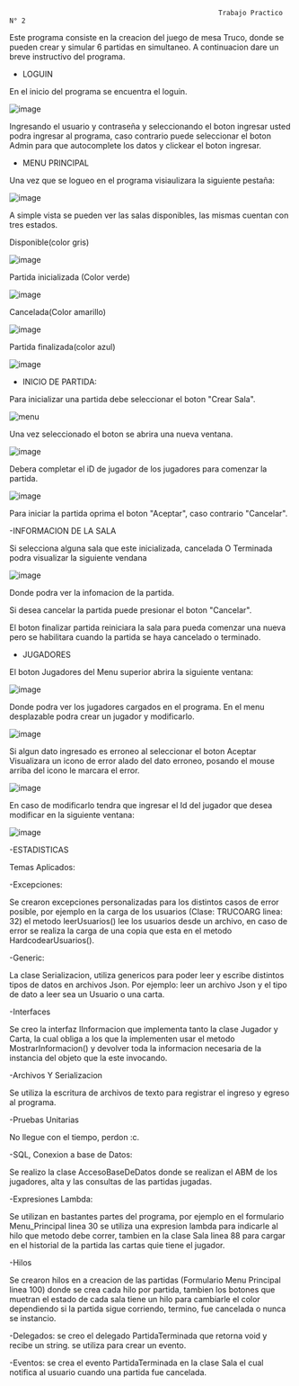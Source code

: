                                                        Trabajo Practico N° 2
                                                     
Este programa consiste en la creacion del juego de mesa Truco, donde se pueden crear y simular 6 partidas en simultaneo.
A continuacion dare un breve instructivo del programa.

- LOGUIN

En el inicio del programa se encuentra el loguin.

![image](https://user-images.githubusercontent.com/68253845/204281252-96e943ec-9490-40da-a9a9-3e6f5b99fb79.png)

Ingresando el usuario y contraseña y seleccionando el boton ingresar usted podra ingresar al programa, caso contrario puede seleccionar el boton Admin para que autocomplete los datos y clickear el boton ingresar.

- MENU PRINCIPAL

Una vez que se logueo en el programa visiaulizara la siguiente pestaña:

![image](https://user-images.githubusercontent.com/68253845/204283580-c8bfed9b-0790-416e-8280-4963ae63dba8.png)
 
 A simple vista se pueden ver las salas disponibles, las mismas cuentan con tres estados.
 
 Disponible(color gris)
 
 ![image](https://user-images.githubusercontent.com/68253845/204284849-d9896ccd-e725-4f3d-a612-9be254b19972.png)
 
 Partida inicializada (Color verde)
 
 ![image](https://user-images.githubusercontent.com/68253845/204285206-0e6fdd63-db95-45cb-ae27-f3bd193fff14.png)
 
 Cancelada(Color amarillo)
 
 ![image](https://user-images.githubusercontent.com/68253845/204284578-0d83b060-9e39-40c0-a194-ac21de5e4f67.png)

Partida finalizada(color azul)

![image](https://user-images.githubusercontent.com/68253845/204285378-f21969eb-f846-46da-9061-5f57960293c8.png)

- INICIO DE PARTIDA:

Para inicializar una partida debe seleccionar el boton "Crear Sala". 

![menu](https://user-images.githubusercontent.com/68253845/204288557-f483ef16-101a-4c73-9a12-ae41dafbf195.PNG)

Una vez seleccionado el boton se abrira una nueva ventana.

![image](https://user-images.githubusercontent.com/68253845/204288927-ad3f084c-e618-4b9c-8edc-0834c34718a6.png)

Debera completar el iD de jugador de los jugadores para comenzar la partida.

![image](https://user-images.githubusercontent.com/68253845/204290037-c73f2716-f878-4844-a755-6834afadadd5.png)

Para iniciar la partida oprima el boton "Aceptar", caso contrario "Cancelar".

-INFORMACION DE LA SALA

Si selecciona alguna sala que este inicializada, cancelada O Terminada podra visualizar la siguiente vendana

![image](https://user-images.githubusercontent.com/68253845/204347475-9dec8200-ee82-4727-9f61-00178336a77f.png)

Donde podra ver la infomacion de la partida.

Si desea cancelar la partida puede presionar el boton "Cancelar".

El boton finalizar partida reiniciara la sala para pueda comenzar una nueva pero se habilitara cuando la partida se haya cancelado o terminado.


- JUGADORES

El boton Jugadores del Menu superior abrira la siguiente ventana:

![image](https://user-images.githubusercontent.com/68253845/204299015-f2221ac4-2d94-4509-941b-623575a124bc.png)

Donde podra ver los jugadores cargados en el programa. En el menu desplazable podra crear un jugador y modificarlo.

![image](https://user-images.githubusercontent.com/68253845/204300385-bc0dd851-555b-4fda-85c9-29e681316003.png)

Si algun dato ingresado es erroneo al seleccionar el boton Aceptar Visualizara un icono de error alado del dato erroneo, posando el mouse arriba del icono le marcara el error.

![image](https://user-images.githubusercontent.com/68253845/204301846-80624ebb-1afb-4dfa-b37b-6bc5ac619e4a.png)

En caso de modificarlo tendra que ingresar el Id del jugador que desea modificar en la siguiente ventana:

![image](https://user-images.githubusercontent.com/68253845/204300590-10a6e7ed-d754-4c5b-b40d-550b201238cb.png)

-ESTADISTICAS


Temas Aplicados:

-Excepciones:

Se crearon excepciones personalizadas para los distintos casos de error posible, por ejemplo en la carga de los usuarios (Clase: TRUCOARG linea: 32) el metodo leerUsuarios() lee los usuarios desde un archivo, en caso de error se realiza la carga de una copia que esta en el metodo HardcodearUsuarios().

-Generic:

La clase Serializacion, utiliza genericos para poder leer y escribe distintos tipos de datos en archivos Json.
Por ejemplo: leer un archivo Json y el tipo de dato a leer sea un Usuario o una carta.

-Interfaces

Se creo la interfaz IInformacion que implementa tanto la clase Jugador y Carta, la cual obliga a los que la implementen  usar el metodo MostrarInformacion() y devolver toda la informacion necesaria de la instancia del objeto que la este invocando.

-Archivos Y Serializacion

Se utiliza la escritura de archivos de texto para registrar el ingreso y egreso al programa.

-Pruebas Unitarias

No llegue con el tiempo, perdon :c.

-SQL, Conexion a base de Datos:

Se realizo la clase AccesoBaseDeDatos donde se realizan el ABM de los jugadores, alta y las consultas de las partidas jugadas.

-Expresiones Lambda:

Se utilizan en bastantes partes del programa, por ejemplo en el formulario Menu_Principal linea 30 se utiliza una expresion lambda para indicarle al hilo que metodo debe correr, tambien en la clase Sala linea 88 para cargar en el historial de la partida las cartas quie tiene el jugador.

-Hilos

Se crearon hilos en a creacion de las partidas (Formulario Menu Principal linea 100) donde se crea cada hilo por partida, tambien los botones que muetran el estado de cada sala tiene un hilo para cambiarle el color dependiendo si la partida sigue corriendo, termino, fue cancelada o nunca se instancio.

-Delegados: se creo el delegado PartidaTerminada que retorna void y recibe un string. se utiliza para crear un evento.

-Eventos: se crea el evento PartidaTerminada en la clase Sala el cual notifica al usuario cuando una partida fue cancelada.



 

